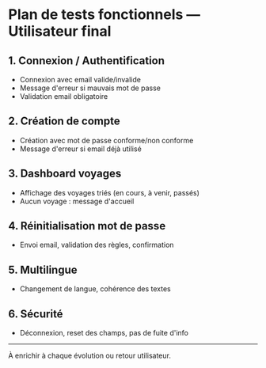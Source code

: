 # Plan de tests fonctionnels — Utilisateur final

## 1. Connexion / Authentification
- Connexion avec email valide/invalide
- Message d'erreur si mauvais mot de passe
- Validation email obligatoire

## 2. Création de compte
- Création avec mot de passe conforme/non conforme
- Message d'erreur si email déjà utilisé

## 3. Dashboard voyages
- Affichage des voyages triés (en cours, à venir, passés)
- Aucun voyage : message d'accueil

## 4. Réinitialisation mot de passe
- Envoi email, validation des règles, confirmation

## 5. Multilingue
- Changement de langue, cohérence des textes

## 6. Sécurité
- Déconnexion, reset des champs, pas de fuite d'info

---
À enrichir à chaque évolution ou retour utilisateur. 